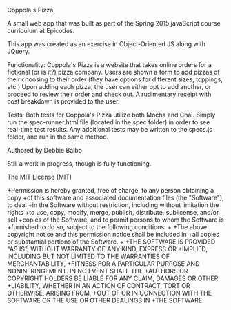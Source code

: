 

Coppola's Pizza

A small web app that was built as part of the Spring 2015 javaScript course curriculum at Epicodus.

This app was created as an exercise in Object-Oriented JS along with JQuery.

Functionality:
Coppola's Pizza is a website that takes online orders for a fictional (or is it?) pizza company. Users are shown a form to add pizzas of their choosing to their order (they have options for different sizes, toppings, etc.) Upon adding each pizza, the user can either opt to add another, or proceed to review their order and check out. A rudimentary receipt with cost breakdown is provided to the user.

Tests:
Both tests for Coppola's Pizza utilize both Mocha and Chai. Simply run the spec-runner.html file (located in the spec folder) in order to see real-time test results. Any additional tests may be written to the specs.js folder, and run in the same method.

Authored by:Debbie Balbo 


Still a work in progress, though is fully functioning.

The MIT License (MIT)




+Permission is hereby granted, free of charge, to any person obtaining a copy
+of this software and associated documentation files (the "Software"), to deal
+in the Software without restriction, including without limitation the rights
+to use, copy, modify, merge, publish, distribute, sublicense, and/or sell
+copies of the Software, and to permit persons to whom the Software is
+furnished to do so, subject to the following conditions:
+
+The above copyright notice and this permission notice shall be included in
+all copies or substantial portions of the Software.
+
+THE SOFTWARE IS PROVIDED "AS IS", WITHOUT WARRANTY OF ANY KIND, EXPRESS OR
+IMPLIED, INCLUDING BUT NOT LIMITED TO THE WARRANTIES OF MERCHANTABILITY,
+FITNESS FOR A PARTICULAR PURPOSE AND NONINFRINGEMENT. IN NO EVENT SHALL THE
+AUTHORS OR COPYRIGHT HOLDERS BE LIABLE FOR ANY CLAIM, DAMAGES OR OTHER
+LIABILITY, WHETHER IN AN ACTION OF CONTRACT, TORT OR OTHERWISE, ARISING FROM,
+OUT OF OR IN CONNECTION WITH THE SOFTWARE OR THE USE OR OTHER DEALINGS IN
+THE SOFTWARE.
